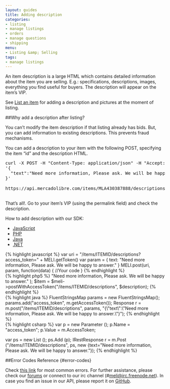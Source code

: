 ```yaml
---
layout: guides
title: Adding description
categories:
- listing
- manage listings
- orders
- manage questions
- shipping
menu:
- Listing &amp; Selling
tags:
- manage listings
---
```



An item description is a large HTML which contains detailed information about the item you are selling. E.g.: specifications, descriptions, images, everything you find useful for buyers. The description will appear on the item’s VIP.


See [List an item](/list-your-item) for adding a description and pictures at the moment of listing.

##Why add a description after listing?

You can’t modify the item description if that listing already has bids. But, you can add information to existing descriptions. This prevents fraud mechanisms.

You can add a description to your item with the following POST, specifying the item “id” and the description HTML.


<pre class="terminal">
curl -X POST -H "Content-Type: application/json" -H "Accept: application/json" -d
'{
  "text":"Need more information, Please ask. We will be happy to answer."
}'

https://api.mercadolibre.com/items/MLA430387888/descriptions?access_token=$ACCESS_TOKEN

</pre>

That’s all!. Go to your item’s VIP (using the permalink field) and check the description.


How to add description with our SDK:

<div id="code">
  <ul>
    <li><a href="#js">JavaScript</a></li>
    <li><a href="#php">PHP</a></li>
    <li><a href="#java">Java</a></li>
    <li><a href="#net">.NET</a></li>
  </ul>
  <div>
    <div id="js">
{% highlight javascript %}
var uri = "/items/ITEMID/descriptions?access_token=" + MELI.getToken()
var param = {
  text: "Need more information, Please ask. We will be happy to answer."
}
MELI.post(uri, param, function(data) {
  //Your code
}
{% endhighlight %}
    </div>
    <div id="php">
{% highlight php5 %}
<?php
$description = array(
  "text" => "Need more information, Please ask. We will be happy to answer."
);
$item = $meli->postWithAccessToken("/items/ITEMID/descriptions", $description);
{% endhighlight %}
    </div>
    <div id="java">
{% highlight java %}
FluentStringsMap params = new FluentStringsMap();
params.add("access_token", m.getAccessToken());
Response r = m.post("/items/ITEMID/descriptions", params, "{\"text\":\"Need more information, Please ask. We will be happy to answer.\"}");
{% endhighlight %}
    </div>
    <div id="net">
{% highlight csharp %}
var p = new Parameter ();
p.Name = "access_token";
p.Value = m.AccessToken;

var ps = new List<Parameter> ();
ps.Add (p);
IRestResponse r = m.Post ("/items/ITEMID/descriptions", ps, new {text="Need more information, Please ask. We will be happy to answer."});
{% endhighlight %}
    </div>
  </div>
</div>


##Error Codes Reference {#error-codes}

Check <a href="/list-your-item/#error-codes">this link</a> for most common errors. For further assistance, please check our <a href='/community' target='_blank'>forums</a> or connect to our irc channel (#meli@irc.freenode.net). In case you find an issue in our API, please report it on <a href='https://github.com/mercadolibre/api/issues' target='_blank'>GitHub</a>.

<script>

  window.onload = function() { startDrawing(); }

  function startDrawing(){
      $("#code").tabNavigator();

  }
</script>
